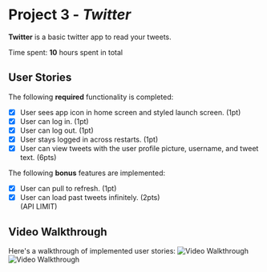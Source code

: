 # Project 3 - *Twitter*

**Twitter** is a basic twitter app to read your tweets.

Time spent: **10** hours spent in total

## User Stories

The following **required** functionality is completed:

- [x] User sees app icon in home screen and styled launch screen. (1pt)
- [x] User can log in. (1pt)
- [x] User can log out. (1pt)
- [x] User stays logged in across restarts. (1pt)
- [x] User can view tweets with the user profile picture, username, and tweet text. (6pts)

The following **bonus** features are implemented:

- [x] User can pull to refresh. (1pt)
- [x] User can load past tweets infinitely. (2pts)  
  (API LIMIT)
## Video Walkthrough

Here's a walkthrough of implemented user stories:
<img src='https://i.imgur.com/4tsYoKn.gif' title='Video Walkthrough' width='' alt='Video Walkthrough' />
<img src='https://i.imgur.com/o0ZZyap.gif' title='Video Walkthrough' width='' alt='Video Walkthrough' />


